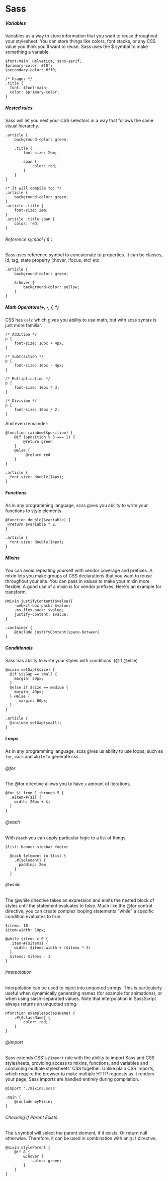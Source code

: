 # Sass


##### Variables

Variables as a way to store information that you want to reuse throughout your stylesheet. You can store things like colors, font stacks, or any CSS value you think you'll want to reuse. Sass uses the \$ symbol to make something a variable.

```
$font-main: Helvetica, sans-serif;
$primary-color: #f0f;
$secondary-color: #ff0;

/* Usage: */
.title {
  font: $font-main;
  color: $primary-color;
}
```

##### Nested rules

Sass will let you nest your CSS selectors in a way that follows the same visual hierarchy.

```
.article {
    background-color: green;

    .title {
        font-size: 2em;

        span {
            color: red;
        }
    }
}

/* It will compile to: */
.article {
    background-color: green;
}
.article .title {
    font-size: 2em;
}
.article .title span {
    color: red;
}
```

###### Reference symbol ( & )

Sass uses reference symbol to concatenate to properties.
It can be classes, id, tag, state property (:hover, :focus, etc) etc.

```
.article {
    background-color: green;

    &:hover {
        background-color: yellow;
    }
}
```

##### Math Operators(+, -, /, \*)

CSS has `calc` which gives you ability to use math, but with scss syntax is just more familiar.

```
/* Addition */
p {
    font-size: 10px + 4px;
}

/* Subtraction */
p {
    font-size: 10px - 4px;
}

/* Multiplication */
p {
    font-size: 10px * 3;
}

/* Division */
p {
    font-size: 10px / 2;
}
```

And even remainder:

```
@function rainbow($position) {
    @if ($position % 3 === 1) {
        @return green
    }
    @else {
         @return red
    }
}

.article {
  font-size: double(14px);
}
```

##### Functions

As in any programming language, scss gives you ability to write your functions to style elements.

```
@function double($variable) {
 @return $variable * 2;
}

.article {
  font-size: double(14px);
}
```

##### Mixins

You can avoid repeating yourself with vendor coverage and prefixes. A mixin lets you make groups of CSS declarations that you want to reuse throughout your site. You can pass in values to make your mixin more flexible. A good use of a mixin is for vendor prefixes. Here's an example for transform.

```
@mixin justifyContent($value){
    -webkit-box-pack: $value;
    -ms-flex-pack: $value;
    justify-content: $value;
}

.container {
    @include justifyContent(space-between)
}
```

##### Conditionals

Sass has ability to write your styles with conditions. (@if @else)

```
@mixin setGap($size) {
  @if $isGap == small {
    margin: 20px;
  }
  @else if $size == medium {
    margin: 40px;
  } @else {
      margin: 60px;
  }
}

.article {
  @include setGap(small);
}
```

##### Loops

As in any programming language, scss gives us ability to use loops, such as `for`, `each` and `while` to generate css.

###### @for

The @for directive allows you to have `x` amount of iterations.

```
@for $i from 1 through 5 {
  .#item-#{$i} {
    width: 20px + $i
  }
}
```

###### @each

With `@each` you can apply particular logic to a list of things.

```
$list: banner sidebar footer

  @each $element in $list {
    .#{$element} {
      padding: 2em
    }
  }
```

###### @while

The @while directive takes an expression and emits the nested block of styles until the statement evaluates to false. Much like the @for control directive, you can create complex looping statements "while" a specific condition evaluates to true.

```
$items: 10
$item-width: 10px;

@while $items > 0 {
  .item-#{$items} {
    width: $items-width + ($items * 5)
  }
  $items: $items - 1
}
```

###### Interpolation

Interpolation can be used to inject into unquoted strings. This is particularly useful when dynamically generating names (for example for animations), or when using slash-separated values. Note that interpolation in SassScript always returns an unquoted string.

```
@function example($className) {
    .#{$className} {
        color: red;
    }
}
```

###### @import

Sass extends CSS's `@import` rule with the ability to import Sass and CSS stylesheets, providing access to mixins, functions, and variables and combining multiple stylesheets' CSS together. Unlike plain CSS imports, which require the browser to make multiple HTTP requests as it renders your page, Sass imports are handled entirely during compilation.

```
@import './mixins.scss'

.main {
    @include myMixin;
}
```

###### Checking If Parent Exists

The `&` symbol will select the parent element, if it exists. Or return null otherwise. Therefore, it can be used in combination with an `@if` directive.

```
@mixin styleParent {
    @if & {
        &:hover {
            color: green;
        }
    }
}
```


